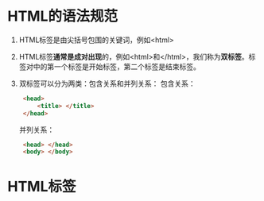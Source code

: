 <!--
 * @Author: lqm283
 * @Date: 2022-02-12 11:39:45
 * @LastEditTime: 2022-02-12 13:48:51
 * @LastEditors: lqm283
 * --------------------------------------------------------------------------------------------------------------------<
 * @Description: Please edit a descrition about this file at here.
 * --------------------------------------------------------------------------------------------------------------------<
 * @FilePath: \front-end\html.md
-->

# HTML的语法规范

1. HTML标签是由尖括号包围的关键词，例如\<html\>
2. HTML标签**通常是成对出现**的，例如\<html\>和\</html\>，我们称为**双标签**。标签对中的第一个标签是开始标签，第二个标签是结束标签。
3. 双标签可以分为两类：包含关系和并列关系：
   包含关系：

   ```html
    <head>
        <title> </title>
    </head>
   ```

    并列关系：

   ```html
    <head> </head>
    <body> </body>
   ```

# HTML标签
